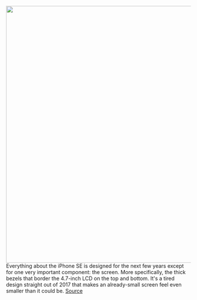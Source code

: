 <img src='https://cdn.vox-cdn.com/thumbor/_9zzutrFrMd7PO49Cqb64igDvUk=/400x0/filters:no_upscale()/cdn.vox-cdn.com/uploads/chorus_asset/file/23311209/se_sq.jpg' width='700px' /><br/>
Everything about the iPhone SE is designed for the next few years except for one very important component: the screen. More specifically, the thick bezels that border the 4.7-inch LCD on the top and bottom. It's a tired design straight out of 2017 that makes an already-small screen feel even smaller than it could be.
<a href='https://www.theverge.com/22975531/apple-iphone-se-2022-review-price-specs-screen-battery'> Source <a/>